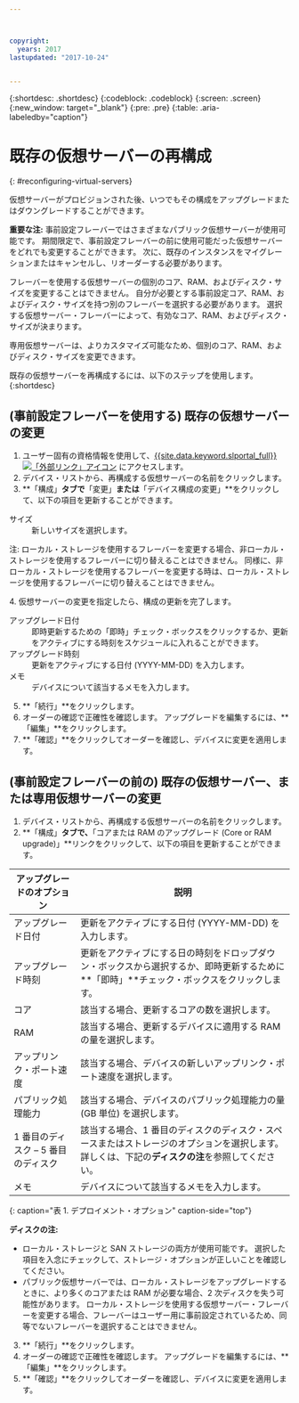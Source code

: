 ```yaml
---



copyright:
  years: 2017
lastupdated: "2017-10-24"


---
```


{:shortdesc: .shortdesc}
{:codeblock: .codeblock}
{:screen: .screen}
{:new_window: target="_blank"}
{:pre: .pre}
{:table: .aria-labeledby="caption"}


# 既存の仮想サーバーの再構成
{: #reconfiguring-virtual-servers}

仮想サーバーがプロビジョンされた後、いつでもその構成をアップグレードまたはダウングレードすることができます。  

**重要な注:** 事前設定フレーバーではさまざまなパブリック仮想サーバーが使用可能です。 期間限定で、事前設定フレーバーの前に使用可能だった仮想サーバーをどれでも変更することができます。 次に、既存のインスタンスをマイグレーションまたはキャンセルし、リオーダーする必要があります。 

フレーバーを使用する仮想サーバーの個別のコア、RAM、およびディスク・サイズを変更することはできません。 自分が必要とする事前設定コア、RAM、およびディスク・サイズを持つ別のフレーバーを選択する必要があります。 選択する仮想サーバー・フレーバーによって、有効なコア、RAM、およびディスク・サイズが決まります。  

専用仮想サーバーは、よりカスタマイズ可能なため、個別のコア、RAM、およびディスク・サイズを変更できます。

既存の仮想サーバーを再構成するには、以下のステップを使用します。
{:shortdesc}

## (事前設定フレーバーを使用する) 既存の仮想サーバーの変更
1. ユーザー固有の資格情報を使用して、[{{site.data.keyword.slportal_full}} ![「外部リンク」アイコン](../icons/launch-glyph.svg "「外部リンク」アイコン")](https://control.softlayer.com/) にアクセスします。 
2. デバイス・リストから、再構成する仮想サーバーの名前をクリックします。
3. **「構成」**タブで**「変更」**または**「デバイス構成の変更」**をクリックして、以下の項目を更新することができます。 
  <dl>
  <dt>サイズ</dt>
  <dd>新しいサイズを選択します。</dd>
  <p><note>注: ローカル・ストレージを使用するフレーバーを変更する場合、非ローカル・ストレージを使用するフレーバーに切り替えることはできません。 同様に、非ローカル・ストレージを使用するフレーバーを変更する時は、ローカル・ストレージを使用するフレーバーに切り替えることはできません。
  </note></p>
  </dl>
4. 仮想サーバーの変更を指定したら、構成の更新を完了します。
  <dl>
  
  <dt>アップグレード日付</dt>
  <dd>即時更新するための「即時」チェック・ボックスをクリックするか、更新をアクティブにする時刻をスケジュールに入れることができます。</dd>

  <dt>アップグレード時刻</dt>
  <dd>更新をアクティブにする日付 (YYYY-MM-DD) を入力します。</dd>

  <dt>メモ</dt>
  <dd>デバイスについて該当するメモを入力します。 </dd>
  </dl>

5. **「続行」**をクリックします。
6. オーダーの確認で正確性を確認します。  アップグレードを編集するには、**「編集」**をクリックします。
7. **「確認」**をクリックしてオーダーを確認し、デバイスに変更を適用します。

## (事前設定フレーバーの前の) 既存の仮想サーバー、または専用仮想サーバーの変更
1. デバイス・リストから、再構成する仮想サーバーの名前をクリックします。
2. **「構成」**タブで、**「コアまたは RAM のアップグレード (Core or RAM upgrade)」**リンクをクリックして、以下の項目を更新することができます。 
  
|   アップグレードのオプション       |  説明                                                                                                |
| ----------------------- | ----------------------------------------------------------------------------------------------------------- |
| アップグレード日付            | 更新をアクティブにする日付 (YYYY-MM-DD) を入力します。                                                |
| アップグレード時刻            | 更新をアクティブにする日の時刻をドロップダウン・ボックスから選択するか、即時更新するために**「即時」**チェック・ボックスをクリックします。                                                                                        |
| コア                   | 該当する場合、更新するコアの数を選択します。 |
| RAM                     | 該当する場合、更新するデバイスに適用する RAM の量を選択します。   |
| アップリンク・ポート速度      | 該当する場合、デバイスの新しいアップリンク・ポート速度を選択します。 |
| パブリック処理能力        | 該当する場合、デバイスのパブリック処理能力の量 (GB 単位) を選択します。   |
| 1 番目のディスク – 5 番目のディスク | 該当する場合、1 番目のディスクのディスク・スペースまたはストレージのオプションを選択します。 詳しくは、下記の**ディスクの注**を参照してください。                                                                                                                               |
| メモ                   | デバイスについて該当するメモを入力します。                                                                 |
{: caption="表 1. デプロイメント・オプション" caption-side="top"}   
  
  **ディスクの注:**
  * ローカル・ストレージと SAN ストレージの両方が使用可能です。  選択した項目を入念にチェックして、ストレージ・オプションが正しいことを確認してください。
  * パブリック仮想サーバーでは、ローカル・ストレージをアップグレードするときに、より多くのコアまたは RAM が必要な場合、2 次ディスクを失う可能性があります。 ローカル・ストレージを使用する仮想サーバー・フレーバーを変更する場合、フレーバーはユーザー用に事前設定されているため、同等でないフレーバーを選択することはできません。
3. **「続行」**をクリックします。
4. オーダーの確認で正確性を確認します。  アップグレードを編集するには、**「編集」**をクリックします。
5. **「確認」**をクリックしてオーダーを確認し、デバイスに変更を適用します。
